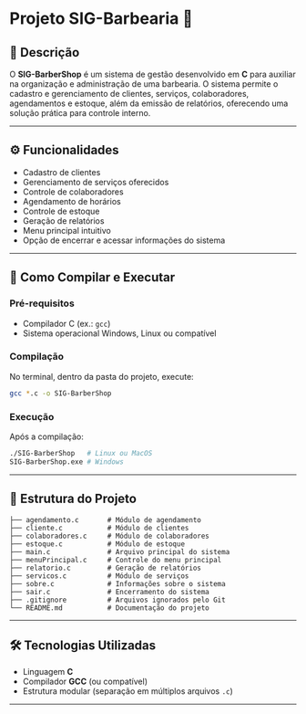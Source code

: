 # Projeto SIG-Barbearia 💈

## 📌 Descrição

O **SIG-BarberShop** é um sistema de gestão desenvolvido em **C** para auxiliar na organização e administração de uma barbearia. O sistema permite o cadastro e gerenciamento de clientes, serviços, colaboradores, agendamentos e estoque, além da emissão de relatórios, oferecendo uma solução prática para controle interno.

---

## ⚙️ Funcionalidades

- Cadastro de clientes
- Gerenciamento de serviços oferecidos
- Controle de colaboradores
- Agendamento de horários
- Controle de estoque
- Geração de relatórios
- Menu principal intuitivo
- Opção de encerrar e acessar informações do sistema

---

## 🚀 Como Compilar e Executar

### Pré-requisitos

- Compilador C (ex.: `gcc`)
- Sistema operacional Windows, Linux ou compatível

### Compilação

No terminal, dentro da pasta do projeto, execute:

```bash
gcc *.c -o SIG-BarberShop
```

### Execução

Após a compilação:

```bash
./SIG-BarberShop   # Linux ou MacOS
SIG-BarberShop.exe # Windows
```

---

## 📂 Estrutura do Projeto

```
├── agendamento.c       # Módulo de agendamento
├── cliente.c           # Módulo de clientes
├── colaboradores.c     # Módulo de colaboradores
├── estoque.c           # Módulo de estoque
├── main.c              # Arquivo principal do sistema
├── menuPrincipal.c     # Controle do menu principal
├── relatorio.c         # Geração de relatórios
├── servicos.c          # Módulo de serviços
├── sobre.c             # Informações sobre o sistema
├── sair.c              # Encerramento do sistema
├── .gitignore          # Arquivos ignorados pelo Git
└── README.md           # Documentação do projeto
```

---

## 🛠️ Tecnologias Utilizadas

- Linguagem **C**
- Compilador **GCC** (ou compatível)
- Estrutura modular (separação em múltiplos arquivos `.c`)

---
